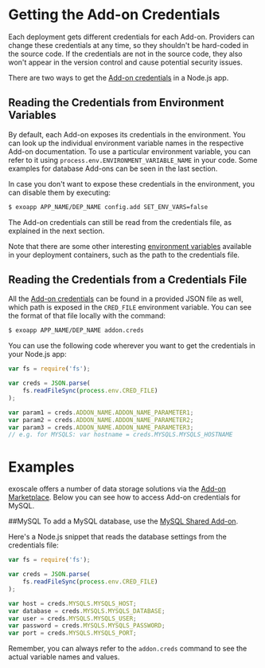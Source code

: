 # Getting the Add-on Credentials

Each deployment gets different credentials for each Add-on. Providers can change these credentials at any time, so they shouldn't be hard-coded in the source code. If the credentials are not in the source code, they also won't appear in the version control and cause potential security issues.

There are two ways to get the [Add-on credentials] in a Node.js app.

## Reading the Credentials from Environment Variables

By default, each Add-on exposes its credentials in the environment. You can look up the individual environment variable names in the respective Add-on documentation. To use a particular environment variable, you can refer to it using  `process.env.ENVIRONMENT_VARIABLE_NAME` in your code. Some examples for database Add-ons can be seen in the last section.

In case you don't want to expose these credentials in the environment, you can disable them by executing:

~~~bash
$ exoapp APP_NAME/DEP_NAME config.add SET_ENV_VARS=false
~~~

The Add-on credentials can still be read from the credentials file, as explained in the next section.

Note that there are some other interesting [environment variables] available in your deployment containers, such as the path to the credentials file.

## Reading the Credentials from a Credentials File

All the [Add-on credentials] can be found in a provided JSON file as well, which path is exposed in
the `CRED_FILE` environment variable. You can see the format of that file locally with the command:

~~~bash
$ exoapp APP_NAME/DEP_NAME addon.creds
~~~

You can use the following code wherever you want to get the credentials in your Node.js app:

~~~javascript
var fs = require('fs');

var creds = JSON.parse(
    fs.readFileSync(process.env.CRED_FILE)
);

var param1 = creds.ADDON_NAME.ADDON_NAME_PARAMETER1;
var param2 = creds.ADDON_NAME.ADDON_NAME_PARAMETER2;
var param3 = creds.ADDON_NAME.ADDON_NAME_PARAMETER3;
// e.g. for MYSQLS: var hostname = creds.MYSQLS.MYSQLS_HOSTNAME
~~~

# Examples

exoscale offers a number of data storage solutions via the [Add-on Marketplace]. Below you can see how to access Add-on credentials for MySQL.

##MySQL
To add a MySQL database, use the [MySQL Shared Add-on].

Here's a Node.js snippet that reads the database settings from the credentials file:

~~~javascript
var fs = require('fs');

var creds = JSON.parse(
    fs.readFileSync(process.env.CRED_FILE)
);

var host = creds.MYSQLS.MYSQLS_HOST;
var database = creds.MYSQLS.MYSQLS_DATABASE;
var user = creds.MYSQLS.MYSQLS_USER;
var password = creds.MYSQLS.MYSQLS_PASSWORD;
var port = creds.MYSQLS.MYSQLS_PORT;

~~~

Remember, you can always refer to the `addon.creds` command to see the actual variable names and values.

[Add-on Marketplace]: https://www.exoscale.ch/add-ons
[environment variables]: https://www.exoscale.ch/dev-center/Platform%20Documentation#environment-variables
[MySQL Shared Add-on]: https://www.exoscale.ch/add-ons/mysqls
[Add-on credentials]:https://www.exoscale.ch/dev-center/Platform%20Documentation#add-on-credentials
